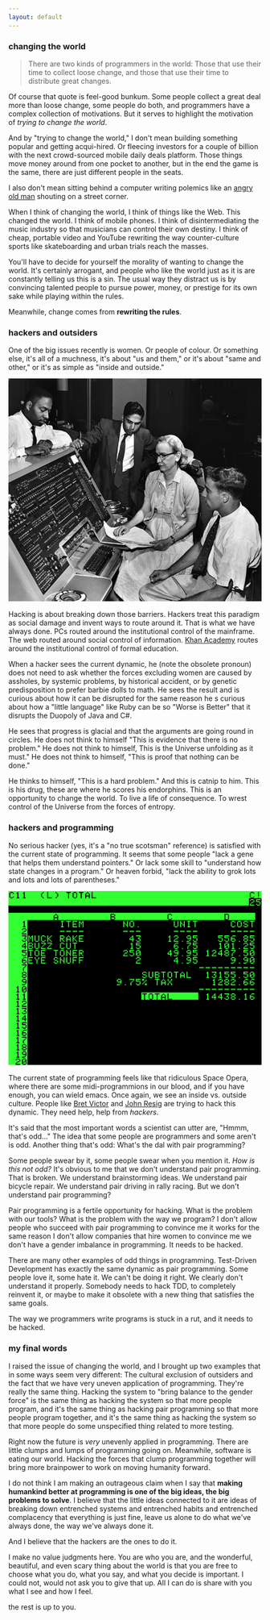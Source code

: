 ```yaml
---
layout: default
---
```


### changing the world

> There are two kinds of programmers in the world: Those that use their time to collect loose change, and those that use their time to distribute great changes.

Of course that quote is feel-good bunkum. Some people collect a great deal more than loose change, some people do both, and programmers have a complex collection of motivations. But it serves to highlight the motivation of *trying to change the world*.

And by "trying to change the world," I don't mean building something popular and getting acqui-hired. Or fleecing investors for a couple of billion with the next crowd-sourced mobile daily deals platform. Those things move money around from one pocket to another, but in the end the game is the same, there are just different people in the seats.

I also don't mean sitting behind a computer writing polemics like an [angry old man](http://www.bing.com/images/search?q=angry%20old%20man%20yelling&go=&form=QBIL&qs=n) shouting on a street corner.

When I think of changing the world, I think of things like the Web. This changed the world. I think of mobile phones. I think of disintermediating the music industry so that musicians can control their own destiny. I think of cheap, portable video and YouTube rewriting the way counter-culture sports like skateboarding and urban trials reach the masses.

You'll have to decide for yourself the morality of wanting to change the world. It's certainly arrogant, and people who like the world just as it is are constantly telling us this is a sin. The usual way they distract us is by convincing talented people to pursue power, money, or prestige for its own sake while playing within the rules.

Meanwhile, change comes from **rewriting the rules**.

### hackers and outsiders

One of the big issues recently is women. Or people of colour. Or something else, it's all of a muchness, it's about "us and them," or it's about "same and other," or it's as simple as "inside and outside."

![Grace Hopper](/assets/images/Grace_Hopper.jpg)

Hacking is about breaking down those barriers. Hackers treat this paradigm as social damage and invent ways to route around it. That is what we have always done. PCs routed around the institutional control of the mainframe. The web routed around social control of information. [Khan Academy](http://www.khanacademy.org/cs) routes around the institutional control of formal education.

When a hacker sees the current dynamic, he (note the obsolete pronoun) does not need to ask whether the forces excluding women are caused by assholes, by systemic problems, by historical accident, or by genetic predisposition to prefer barbie dolls to math. He sees the result and is curious about how it can be disrupted for the same reason he s curious about how a "little language" like Ruby can be so "Worse is Better" that it disrupts the Duopoly of Java and C#.

He sees that progress is glacial and that the arguments are going round in circles. He does not think to himself "This is evidence that there is no problem." He does not think to himself, This is the Universe unfolding as it must." He does not think to himself, "This is proof that nothing can be done."

He thinks to himself, "This is a hard problem." And this is catnip to him. This is his drug, these are where he scores his endorphins. This is an opportunity to change the world. To live a life of consequence. To wrest control of the Universe from the forces of entropy.

### hackers and programming

No serious hacker (yes, it's a "no true scotsman" reference) is satisfied with the current state of programming. It seems that some people "lack a gene that helps them understand pointers." Or lack some skill to "understand how state changes in a program." Or heaven forbid, "lack the ability to grok lots and lots and lots of parentheses."

![Visicalc opened up the world of functional programming to non-programmers](/assets/images/Visicalc.png)

The current state of programming feels like that ridiculous Space Opera, where there are some midi-programmions in our blood, and if you have enough, you can wield emacs. Once again, we see an inside vs. outside culture. People like [Bret Victor](http://worrydream.com/) and [John Resig](http://ejohn.org) are trying to hack this dynamic. They need help, help from *hackers*.

It's said that the most important words a scientist can utter are, "Hmmm, that's odd..." The idea that some people are programmers and some aren't is odd. Another thing that's odd: What's the dal with pair programming?

Some people swear by it, some people swear when you mention it. *How is this not odd?* It's obvious to me that we don't understand pair programming. That is broken. We understand brainstorming ideas. We understand pair bicycle repair. We understand pair driving in rally racing. But we don't understand pair programming?

Pair programming is a fertile opportunity for hacking. What is the problem with our tools? What is the problem with the way we program? I don't allow people who succeed with pair programming to convince me it works for the same reason I don't allow companies that hire women to convince me we don't have a gender imbalance in programming. It needs to be hacked.

There are many other examples of odd things in programming. Test-Driven Development has exactly the same dynamic as pair programming. Some people love it, some hate it. We can't be doing it right. We clearly don't understand it properly. Somebody needs to hack TDD, to completely reinvent it, or maybe to make it obsolete with a new thing that satisfies the same goals.

The way we programmers write programs is stuck in a rut, and it needs to be hacked. 

### my final words

I raised the issue of changing the world, and I brought up two examples that in some ways seem very different: The cultural exclusion of outsiders and the fact that we have very uneven application of programming. They're really the same thing. Hacking the system to "bring balance to the gender force" is the same thing as hacking the system so that more people program, and it's the same thing as hacking pair programming so that more people program together, and it's the same thing as hacking the system so that more people do some unspecified thing related to more testing.

Right now the future is *very* unevenly applied in programming. There are little clumps and lumps of programming going on. Meanwhile, software is eating our world. Hacking the forces that clump programming together will bring more brainpower to work on moving humanity forward.

I do not think I am making an outrageous claim when I say that **making humankind better at programming is one of the big ideas, the big problems to solve**. I believe that the little ideas connected to it are ideas of breaking down entrenched systems and entrenched habits and entrenched complacency that everything is just fine, leave us alone to do what we've always done, the way we've always done it.

And I believe that the hackers are the ones to do it.

I make no value judgments here. You are who you are, and the wonderful, beautiful, and even scary thing about the world is that you are free to choose what you do, what you say, and what you decide is important. I could not, would not ask you to give that up. All I can do is share with you what I see and how I feel.

the rest is up to you.